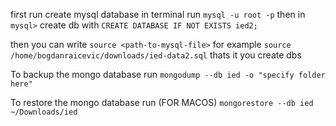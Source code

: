 first run create mysql database
in terminal run
`mysql -u root -p`
then in `mysql>` create db with
`CREATE DATABASE IF NOT EXISTS ied2;`

then you can write `source <path-to-mysql-file>`
for example `source /home/bogdanraicevic/downloads/ied-data2.sql`
thats it you create dbs

To backup the mongo database run
`mongodump --db ied -o "specify folder here"`

To restore the mongo database run (FOR MACOS) `mongorestore --db ied ~/Downloads/ied`
